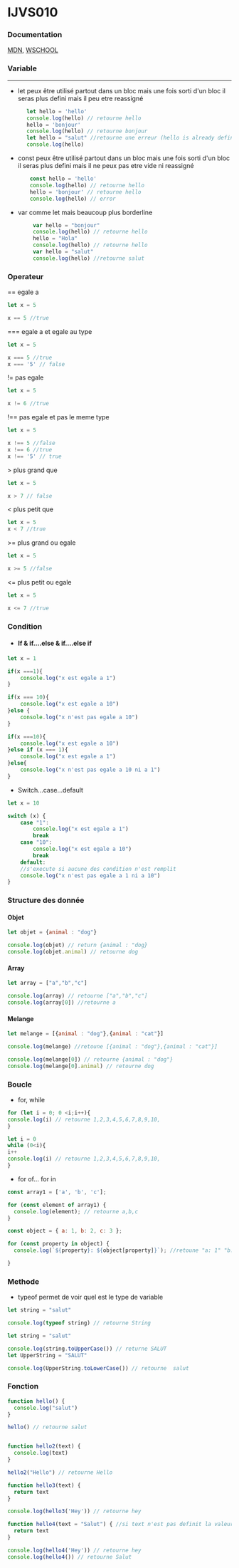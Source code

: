 # IJVS010

### Documentation

[MDN](https://developer.mozilla.org/fr/docs/Apprendre/JavaScript), [WSCHOOL](https://www.w3schools.com/js/default.asp)

### Variable

---
- let peux être utilisé partout dans un bloc mais une fois sorti d'un bloc il seras plus defini mais il peu etre reassigné
    
```js
      let hello = 'hello'
      console.log(hello) // retourne hello
      hello = 'bonjour' 
      console.log(hello) // retourne bonjour
      let hello = "salut" //retourne une erreur (hello is already defined)
      console.log(hello) 
```
 - const peux être utilisé partout dans un bloc mais une fois sorti d'un bloc il seras plus defini mais il ne peux pas etre vide ni reassigné
 ```js
        const hello = 'hello'
        console.log(hello) // retourne hello
        hello = 'bonjour' // retourne hello
        console.log(hello) // error 
```

- var comme let mais beaucoup plus borderline 

```js
        var hello = "bonjour"
        console.log(hello) // retourne hello
        hello = "Hola"
        console.log(hello) // retourne hello
        var hello = "salut"
        console.log(hello) //retourne salut
```

### Operateur

== egale a
```js
let x = 5

x == 5 //true
```
=== egale a et egale au type
```js
let x = 5

x === 5 //true
x === '5' // false
```

!= pas egale
```js
let x = 5

x != 6 //true
```

!== pas egale et pas le meme type
```js
let x = 5

x !== 5 //false
x !== 6 //true
x !== '5' // true
```

\> plus grand que
```js
let x = 5

x > 7 // false
```

\< plus petit que
```js
let x = 5
x < 7 //true
```

\>= plus grand ou egale
```js
let x = 5

x >= 5 //false
```
\<= plus petit ou egale
```js
let x = 5

x <= 7 //true
```
### Condition

- #### If & if....else & if....else if

```js
let x = 1

if(x ===1){
    console.log("x est egale a 1")
}

if(x === 10){
    console.log("x est egale a 10")
}else {
    console.log("x n'est pas egale a 10")
}

if(x ===10){
    console.log("x est egale a 10")
}else if (x === 1){
    console.log("x est egale a 1")
}else{
    console.log("x n'est pas egale a 10 ni a 1")
}
```

- Switch...case...default

```js
let x = 10

switch (x) {
    case "1":
        console.log("x est egale a 1")
        break
    case "10":
        console.log("x est egale a 10")
        break
    default:
    //s'execute si aucune des condition n'est remplit
    console.log("x n'est pas egale a 1 ni a 10")
}
```

### Structure des donnée

#### Objet

```js
let objet = {animal : "dog"}

console.log(objet) // return {animal : "dog}
console.log(objet.animal) // retourne dog
```

#### Array
````js
let array = ["a","b","c"]

console.log(array) // retourne ["a","b","c"]
console.log(array[0]) //retourne a
````

#### Melange

```js
let melange = [{animal : "dog"},{animal : "cat"}]

console.log(melange) //retoune [{animal : "dog"},{animal : "cat"}]

console.log(melange[0]) // retourne {animal : "dog"}
console.log(melange[0].animal) // retourne dog

```

### Boucle

- for, while

```js
for (let i = 0; 0 <i;i++){
console.log(i) // retourne 1,2,3,4,5,6,7,8,9,10,
}

let i = 0
while (0<i){
i++
console.log(i) // retourne 1,2,3,4,5,6,7,8,9,10,
}
```

- for of... for in

```js
const array1 = ['a', 'b', 'c'];

for (const element of array1) {
  console.log(element); // retourne a,b,c
}

const object = { a: 1, b: 2, c: 3 };

for (const property in object) {
  console.log(`${property}: ${object[property]}`); //retoune "a: 1" "b: 2" "c: 3"

}
```


### Methode
- typeof permet de voir quel est le type de variable
```js
let string = "salut"

console.log(typeof string) // retourne String
```

```js
let string = "salut"

console.log(string.toUpperCase()) // returne SALUT
let UpperString = "SALUT"

console.log(UpperString.toLowerCase()) // retourne  salut
```

### Fonction
```js
function hello() {
  console.log("salut")
}

hello() // retourne salut


function hello2(text) {
  console.log(text)
}

hello2("Hello") // retourne Hello

function hello3(text) {
  return text
}

console.log(hello3('Hey')) // retourne hey

function hello4(text = "Salut") { //si text n'est pas definit la valeur par defaut seras Salut
  return text
}

console.log(hello4('Hey')) // retourne hey
console.log(hello4()) // retourne Salut
```